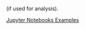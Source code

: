 (if used for analysis).

[Jupyter Notebooks Examples](https://github.com/EECS4461/mesa-examples/commit/20fe1b2508209a8b16086d0e67167db5f58946bf)
